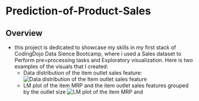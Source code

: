 # Prediction-of-Product-Sales

## Overview

- this project is dedicated to showcase my skills in my first stack of CodingDojo Data Sience Bootcamp, where i used a Sales dataset to Perform pre=processing tasks and Exploratory visualization. Here is two examples of the visuals that I created:
  - Data distribution of the item outlet sales feature:
![Data distribution of the Item outlet sales feature](https://github.com/YassinDhaya/Prediction-of-Product-Sales/assets/115571727/9858bac9-d341-4d65-b082-622d2035c8ad)
  - LM plot of the item MRP and the item outlet sales features grouped by the outlet size
 ![LM plot of the item MRP and](https://github.com/YassinDhaya/Prediction-of-Product-Sales/assets/115571727/94d580bf-e80b-4f74-85b2-5f193dc769f9)
